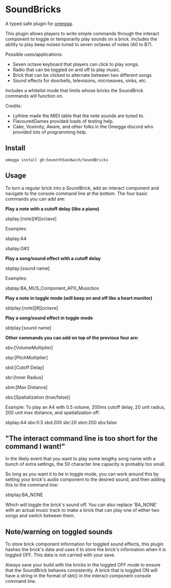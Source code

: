 <!--

When uploading your plugin to github/gitlab
start your repo name with "omegga-"

example: https://github.com/SeventhSandwich/omegga-SoundBricks

Your plugin will be installed via omegga install gh:SeventhSandwich/SoundBricks

-->

# SoundBricks

A typed safe plugin for [omegga](https://github.com/brickadia-community/omegga).

This plugin allows players to write simple commands through the interact
component to toggle or temporarily play sounds on a brick. Includes the
ability to play beep noises tuned to seven octaves of notes (A0 to B7).

Possible uses/applications:
 - Seven octave keyboard that players can click to play songs.
 - Radio that can be toggled on and off to play music.
 - Brick that can be clicked to alternate between two different songs
 - Sound effects for doorbells, televisions, microwaves, sinks, etc.

 Includes a whitelist mode that limits whose bricks the SoundBrick commands
 will function on.

 Credits:
 - Lythine made the MIDI table that the note sounds are tuned to.
 - FlavouredGames provided loads of testing help.
 - Cake, Voximity, Aware, and other folks in the Omegga discord who provided
 lots of programming help.


## Install

`omegga install gh:SeventhSandwich/SoundBricks`


## Usage

To turn a regular brick into a SoundBrick, add an interact component and navigate
to the console command line at the bottom. The four basic commands you can add are:

**Play a note with a cutoff delay (like a piano)**

sbplay:[note][#][octave]

Examples:

sbplay:A4

sbplay:G#2


**Play a song/sound effect with a cutoff delay**

sbplay:[sound name]

Examples:

sbplay:BA_MUS_Component_APX_Musicbox


**Play a note in toggle mode (will beep on and off like a heart monitor)**

sbtplay:[note][#][octave]


**Play a song/sound effect in toggle mode**

sbtplay:[sound name]


**Other commands you can add on top of the previous four are:**

sbv:[VolumeMultiplier]

sbp:[PitchMultiplier]

sbd:[Cutoff Delay]

sbr:[Inner Radius]

sbm:[Max Distance]

sbs:[Spatialization (true/false)]


Example: To play an A4 with 0.5 volume, 200ms cutoff delay, 20 unit radius, 200 unit max distance, and spatialization off:

sbplay:A4 sbv:0.5 sbd:200 sbr:20 sbm:200 sbs:false

## "The interact command line is too short for the command I want!"

In the likely event that you want to play some lengthy song name with a bunch of
extra settings, the 50 character line capacity is probably too small.

So long as you want it to be in toggle mode, you can work around this by setting
your brick's audio component to the desired sound, and then adding this to the command line:

sbtplay:BA_NONE

Which will toggle the brick's sound off. You can also replace 'BA_NONE' with an actual
music track to make a brick that can play one of either two songs and switch between them.

## Note/warning on toggled sounds

To store brick component information for toggled sound effects, this plugin hashes
the brick's data and uses it to store the brick's information when it is toggled OFF.
This data is not carried with your save.

Always save your build with the bricks in the toggled OFF mode to ensure that the
SoundBrick behaves consistently. A brick that is toggled ON will have a string
in the format of sbt{<numbers>} in the interact component console command line.
